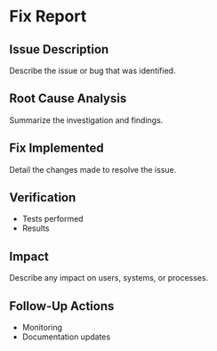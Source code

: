 # Fix Report

## Issue Description

Describe the issue or bug that was identified.

## Root Cause Analysis

Summarize the investigation and findings.

## Fix Implemented

Detail the changes made to resolve the issue.

## Verification

- Tests performed
- Results

## Impact

Describe any impact on users, systems, or processes.

## Follow-Up Actions

- Monitoring
- Documentation updates
